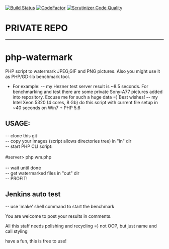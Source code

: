 [![Build Status](https://travis-ci.org/far-rainbow/php-watermark.svg?branch=master)](https://travis-ci.org/far-rainbow/php-watermark)
[![CodeFactor](https://www.codefactor.io/repository/github/far-rainbow/php-watermark/badge)](https://www.codefactor.io/repository/github/far-rainbow/php-watermark)
[![Scrutinizer Code Quality](https://scrutinizer-ci.com/g/far-rainbow/php-watermark/badges/quality-score.png?b=master)](https://scrutinizer-ci.com/g/far-rainbow/php-watermark/?branch=master)
# PRIVATE REPO
--------------
# php-watermark
PHP script to watermark JPEG,GIF and PNG pictures.
Also you might use it as PHP/GD-lib benchmark tool.
- For example:
-- my Hezner test server result is ~8.5 seconds. For benchmarking and test there are some private Sony-A77 pictures added into repository. Excuse me for such a huge data =) Best wishes!
-- my Intel Xeon 5320 (4 cores, 8 Gb) do this script with current file setup in ~40 seconds on Win7 + PHP 5.6

## USAGE:
<p>
-- clone this git <br>
-- copy your images (script allows directories tree) in "in" dir<br>
-- start PHP CLI script:<br>
<br>
		#server> php wm.php  <br>
<br>
-- wait until done<br>
-- get watermarked files in "out" dir<br>
-- PROFIT!<br>
</p>

## Jenkins auto test
-- use 'make' shell command to start the benchmark

You are welcome to post your results in comments.

All this staff needs polishing and recycling =) not OOP, but just name and call styling

have a fun, this is free to use!

